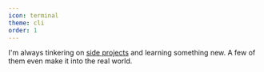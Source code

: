 ```yaml
---
icon: terminal
theme: cli
order: 1
---
```

I'm always tinkering on [side projects](/projects) and learning something new. A few of them even make it into the real world.
